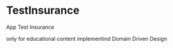 # TestInsurance
App Test Insurance 

only for educational content implementind Domain Driven Design
